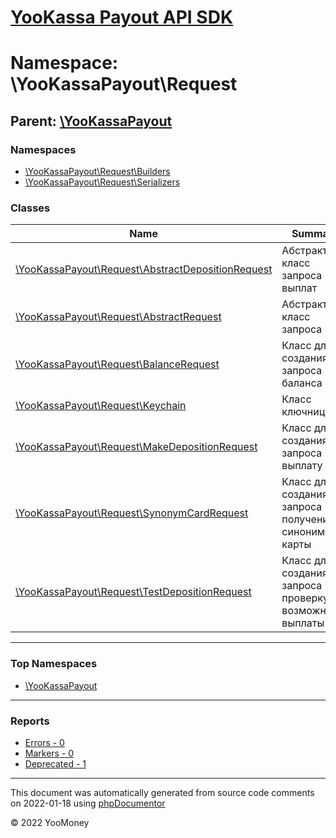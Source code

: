 # [YooKassa Payout API SDK](../home.md)

# Namespace: \YooKassaPayout\Request
## Parent: [\YooKassaPayout](../namespaces/yookassapayout.md)
### Namespaces
* [\YooKassaPayout\Request\Builders](../namespaces/yookassapayout-request-builders.md)
* [\YooKassaPayout\Request\Serializers](../namespaces/yookassapayout-request-serializers.md)
### Classes
| Name | Summary |
| ---- | ------- |
| [\YooKassaPayout\Request\AbstractDepositionRequest](../classes/YooKassaPayout-Request-AbstractDepositionRequest.md) | Абстрактный класс запроса выплат |
| [\YooKassaPayout\Request\AbstractRequest](../classes/YooKassaPayout-Request-AbstractRequest.md) | Абстрактный класс запроса |
| [\YooKassaPayout\Request\BalanceRequest](../classes/YooKassaPayout-Request-BalanceRequest.md) | Класс для создания запроса баланса |
| [\YooKassaPayout\Request\Keychain](../classes/YooKassaPayout-Request-Keychain.md) | Класс ключница |
| [\YooKassaPayout\Request\MakeDepositionRequest](../classes/YooKassaPayout-Request-MakeDepositionRequest.md) | Класс для создания запроса на выплату |
| [\YooKassaPayout\Request\SynonymCardRequest](../classes/YooKassaPayout-Request-SynonymCardRequest.md) | Класс для создания запроса на получение синонима карты |
| [\YooKassaPayout\Request\TestDepositionRequest](../classes/YooKassaPayout-Request-TestDepositionRequest.md) | Класс для создания запроса на проверку возможности выплаты |

---

### Top Namespaces

* [\YooKassaPayout](../namespaces/yookassapayout.md)

---

### Reports
* [Errors - 0](../reports/errors.md)
* [Markers - 0](../reports/markers.md)
* [Deprecated - 1](../reports/deprecated.md)

---

This document was automatically generated from source code comments on 2022-01-18 using [phpDocumentor](http://www.phpdoc.org/)

&copy; 2022 YooMoney